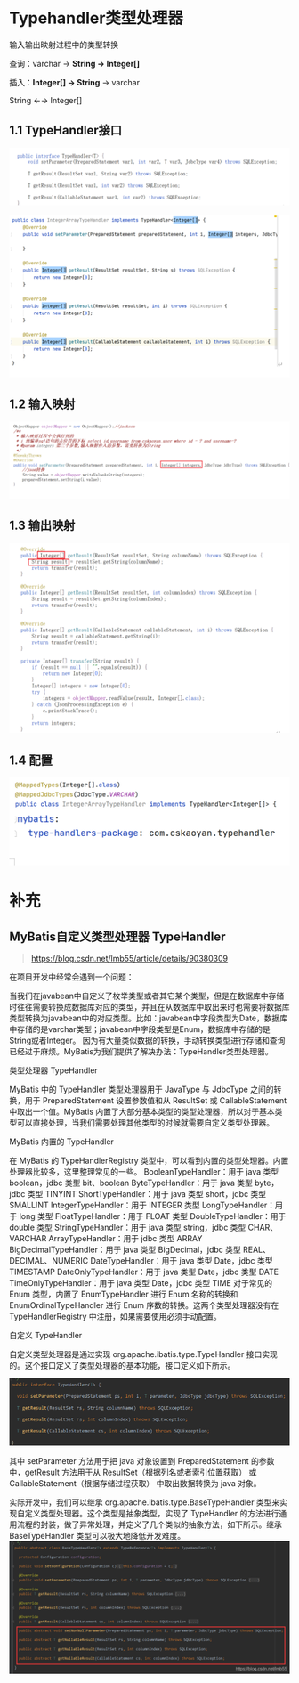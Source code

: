 # Typehandler类型处理器



输入输出映射过程中的类型转换

 

查询：varchar → **String → Integer[]**

插入：**Integer[] → String** → varchar

 

String ←→ Integer[]

## 1.1  TypeHandler接口

![image-20210916200029203](Typehandler%E7%B1%BB%E5%9E%8B%E5%A4%84%E7%90%86%E5%99%A8.assets/image-20210916200029203.png)

![image-20210916200018988](Typehandler%E7%B1%BB%E5%9E%8B%E5%A4%84%E7%90%86%E5%99%A8.assets/image-20210916200018988.png)







## 1.2  输入映射

 ![image-20210916200049459](Typehandler%E7%B1%BB%E5%9E%8B%E5%A4%84%E7%90%86%E5%99%A8.assets/image-20210916200049459.png)

## 1.3  输出映射

 ![image-20210916200059298](Typehandler%E7%B1%BB%E5%9E%8B%E5%A4%84%E7%90%86%E5%99%A8.assets/image-20210916200059298.png)

## 1.4  配置

 

 ![image-20210916200106169](Typehandler%E7%B1%BB%E5%9E%8B%E5%A4%84%E7%90%86%E5%99%A8.assets/image-20210916200106169.png)





# 补充

## MyBatis自定义类型处理器 TypeHandler

> https://blog.csdn.net/lmb55/article/details/90380309

在项目开发中经常会遇到一个问题：

当我们在javabean中自定义了枚举类型或者其它某个类型，但是在数据库中存储时往往需要转换成数据库对应的类型，并且在从数据库中取出来时也需要将数据库类型转换为javabean中的对应类型。比如：javabean中字段类型为Date，数据库中存储的是varchar类型；javabean中字段类型是Enum，数据库中存储的是String或者Integer。
因为有大量类似数据的转换，手动转换类型进行存储和查询已经过于麻烦。MyBatis为我们提供了解决办法：TypeHandler类型处理器。

类型处理器 TypeHandler

MyBatis 中的 TypeHandler 类型处理器用于 JavaType 与 JdbcType 之间的转换，用于 PreparedStatement 设置参数值和从 ResultSet 或 CallableStatement 中取出一个值。MyBatis 内置了大部分基本类型的类型处理器，所以对于基本类型可以直接处理，当我们需要处理其他类型的时候就需要自定义类型处理器。

MyBatis 内置的 TypeHandler

在 MyBatis 的 TypeHandlerRegistry 类型中，可以看到内置的类型处理器。内置处理器比较多，这里整理常见的一些。
BooleanTypeHandler：用于 java 类型 boolean，jdbc 类型 bit、boolean
ByteTypeHandler：用于 java 类型 byte，jdbc 类型 TINYINT
ShortTypeHandler：用于 java 类型 short，jdbc 类型 SMALLINT
IntegerTypeHandler：用于 INTEGER 类型
LongTypeHandler：用于 long 类型
FloatTypeHandler：用于 FLOAT 类型
DoubleTypeHandler：用于 double 类型
StringTypeHandler：用于 java 类型 string，jdbc 类型 CHAR、VARCHAR
ArrayTypeHandler：用于 jdbc 类型 ARRAY
BigDecimalTypeHandler：用于 java 类型 BigDecimal，jdbc 类型 REAL、DECIMAL、NUMERIC
DateTypeHandler：用于 java 类型 Date，jdbc 类型 TIMESTAMP
DateOnlyTypeHandler：用于 java 类型 Date，jdbc 类型 DATE
TimeOnlyTypeHandler：用于 java 类型 Date，jdbc 类型 TIME
对于常见的 Enum 类型，内置了 EnumTypeHandler 进行 Enum 名称的转换和 EnumOrdinalTypeHandler 进行 Enum 序数的转换。这两个类型处理器没有在 TypeHandlerRegistry 中注册，如果需要使用必须手动配置。

自定义 TypeHandler

自定义类型处理器是通过实现 org.apache.ibatis.type.TypeHandler 接口实现的。这个接口定义了类型处理器的基本功能，接口定义如下所示。

![在这里插入图片描述](Typehandler%E7%B1%BB%E5%9E%8B%E5%A4%84%E7%90%86%E5%99%A8.assets/20190520184430201-16317942767632.png)

其中 setParameter 方法用于把 java 对象设置到 PreparedStatement 的参数中，getResult 方法用于从 ResultSet（根据列名或者索引位置获取） 或 CallableStatement（根据存储过程获取） 中取出数据转换为 java 对象。

实际开发中，我们可以继承 org.apache.ibatis.type.BaseTypeHandler 类型来实现自定义类型处理器。这个类型是抽象类型，实现了 TypeHandler 的方法进行通用流程的封装，做了异常处理，并定义了几个类似的抽象方法，如下所示。继承 BaseTypeHandler 类型可以极大地降低开发难度。
![在这里插入图片描述](Typehandler%E7%B1%BB%E5%9E%8B%E5%A4%84%E7%90%86%E5%99%A8.assets/watermark,type_ZmFuZ3poZW5naGVpdGk,shadow_10,text_aHR0cHM6Ly9ibG9nLmNzZG4ubmV0L2xtYjU1,size_16,color_FFFFFF,t_70.png)

